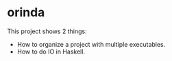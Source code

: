 # orinda

This project shows 2 things:

* How to organize a project with multiple executables.
* How to do IO in Haskell.
